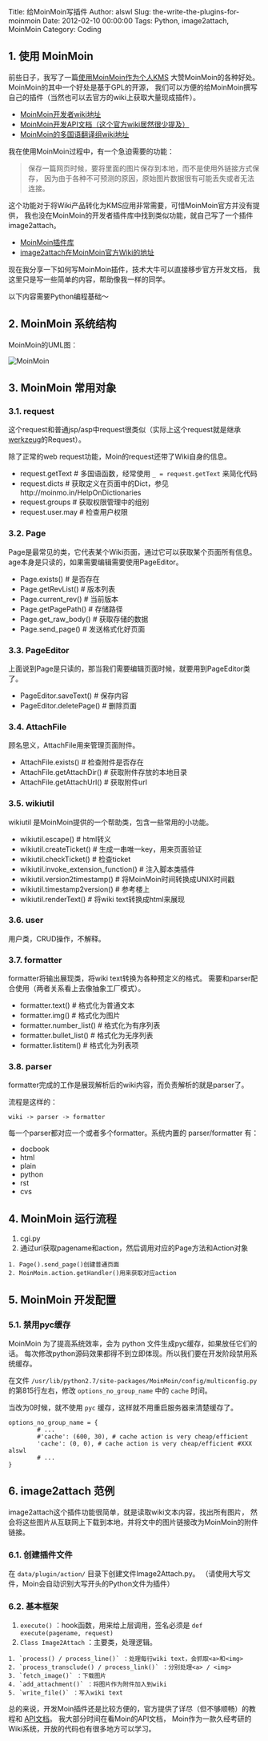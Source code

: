 Title: 给MoinMoin写插件
Author: alswl
Slug: the-write-the-plugins-for-moinmoin
Date: 2012-02-10 00:00:00
Tags: Python, image2attach, MoinMoin
Category: Coding

## 1. 使用 MoinMoin

前些日子，我写了一篇[使用MoinMoin作为个人KMS](../2011/12/moinmoin-kms)
大赞MoinMoin的各种好处。MoinMoin的其中一个好处是基于GPL的开源，
我们可以方便的给MoinMoin撰写自己的插件（当然也可以去官方的wiki上获取大量现成插件）。

  * [MoinMoin开发者wiki地址](http://moinmo.in/MoinDev)
  * [MoinMoin开发API文档（这个官方wiki居然很少提及）](http://docs.moinmo.in/)
  * [MoinMoin的多国语翻译组wiki地址](http://moinmo.in/MoinDev/Translation)

我在使用MoinMoin过程中，有一个急迫需要的功能：

> 保存一篇网页时候，要将里面的图片保存到本地，而不是使用外链接方式保存， 因为由于各种不可预测的原因，原始图片数据很有可能丢失或者无法连接。

这个功能对于将Wiki产品转化为KMS应用非常需要，可惜MoinMoin官方并没有提供，
我也没在MoinMoin的开发者插件库中找到类似功能，就自己写了一个插件image2attach。

  * [MoinMoin插件库](http://moinmo.in/MoinMoinExtensions)
  * [image2attach在MoinMoin官方Wiki的地址](http://moinmo.in/ActionMarket/Image2Attach)

现在我分享一下如何写MoinMoin插件，技术大牛可以直接移步官方开发文档， 我这里只是写一些简单的内容，帮助像我一样的同学。

以下内容需要Python编程基础～

## 2. MoinMoin 系统结构

MoinMoin的UML图：

![MoinMoin](http://upload-log4d.qiniudn.com/2012/02/MoinMoinArchitecture.png)

## 3. MoinMoin 常用对象

### 3.1. request

这个request和普通jsp/asp中request很类似（实际上这个request就是继承
[werkzeug](http://werkzeug.pocoo.org/)的Request）。

除了正常的web request功能，Moin的request还带了Wiki自身的信息。

  * request.getText # 多国语函数，经常使用 `_ = request.getText` 来简化代码
  * request.dicts # 获取定义在页面中的Dict，参见http://moinmo.in/HelpOnDictionaries
  * request.groups # 获取权限管理中的组别
  * request.user.may # 检查用户权限

### 3.2. Page

Page是最常见的类，它代表某个Wiki页面，通过它可以获取某个页面所有信息。 age本身是只读的，如果需要编辑需要使用PageEditor。

  * Page.exists() # 是否存在
  * Page.getRevList() # 版本列表
  * Page.current_rev() # 当前版本
  * Page.getPagePath() # 存储路径
  * Page.get_raw_body() # 获取存储的数据
  * Page.send_page() # 发送格式化好页面

### 3.3. PageEditor

上面说到Page是只读的，那当我们需要编辑页面时候，就要用到PageEditor类了。

  * PageEditor.saveText() # 保存内容
  * PageEditor.deletePage() # 删除页面

### 3.4. AttachFile

顾名思义，AttachFile用来管理页面附件。

  * AttachFile.exists() # 检查附件是否存在
  * AttachFile.getAttachDir() # 获取附件存放的本地目录
  * AttachFile.getAttachUrl() # 获取附件url

### 3.5. wikiutil

wikiutil 是MoinMoin提供的一个帮助类，包含一些常用的小功能。

  * wikiutil.escape() # html转义
  * wikiutil.createTicket() # 生成一串唯一key，用来页面验证
  * wikiutil.checkTicket() # 检查ticket
  * wikiutil.invoke_extension_function() # 注入脚本类插件
  * wikiutil.version2timestamp() # 将MoinMoin时间转换成UNIX时间戳
  * wikiutil.timestamp2version() # 参考楼上
  * wikiutil.renderText() # 将wiki text转换成html来展现

### 3.6. user

用户类，CRUD操作，不解释。

### 3.7. formatter

formatter将输出展现类，将wiki text转换为各种预定义的格式。 需要和parser配合使用（两者关系看上去像抽象工厂模式）。

  * formatter.text() # 格式化为普通文本
  * formatter.img() # 格式化为图片
  * formatter.number_list() # 格式化为有序列表
  * formatter.bullet_list() # 格式化为无序列表
  * formatter.listitem() # 格式化为列表项

### 3.8. parser

formatter完成的工作是展现解析后的wiki内容，而负责解析的就是parser了。

流程是这样的：

    
    wiki -> parser -> formatter

每一个parser都对应一个或者多个formatter。系统内置的 parser/formatter 有：

  * docbook
  * html
  * plain
  * python
  * rst
  * cvs

## 4. MoinMoin 运行流程

  1. cgi.py
  2. 通过url获取pagename和action，然后调用对应的Page方法和Action对象  

    1. Page().send_page()创建普通页面
    2. MoinMoin.action.getHandler()用来获取对应action

## 5. MoinMoin 开发配置

### 5.1. 禁用pyc缓存

MoinMoin 为了提高系统效率，会为 python 文件生成pyc缓存，如果放任它们的话。
每次修改python源码效果都得不到立即体现。所以我们要在开发阶段禁用系统缓存。

在文件 `/usr/lib/python2.7/site-packages/MoinMoin/config/multiconfig.py`
的第815行左右，修改 `options_no_group_name` 中的 `cache` 时间。

当改为0时候，就不使用 `pyc` 缓存，这样就不用重启服务器来清楚缓存了。

    
    options_no_group_name = {
            # ...
            #'cache': (600, 30), # cache action is very cheap/efficient
            'cache': (0, 0), # cache action is very cheap/efficient #XXX alswl
            # ...
    }

## 6. image2attach 范例

image2attach这个插件功能很简单，就是读取wiki文本内容，找出所有图片，
然会将这些图片从互联网上下载到本地，并将文中的图片链接改为MoinMoin的附件链接。

### 6.1. 创建插件文件

在 `data/plugin/action/` 目录下创建文件Image2Attach.py。
（请使用大写文件，Moin会自动识别大写开头的Python文件为插件）

### 6.2. 基本框架

  1. `execute()` ：hook函数，用来给上层调用，签名必须是 `def execute(pagename, request)`
  2. `Class Image2Attach` ：主要类，处理逻辑。  

    1. `process() / process_line()` ：处理每行wiki text，会抓取<a>和<img>
    2. `process_transclude() / process_link()` ：分别处理<a> / <img>
    3. `fetch_image()` ：下载图片
    4. `add_attachment()` ：将图片作为附件加入到wiki
    5. `write_file()` ：写入wiki text

总的来说，开发Moin插件还是比较方便的，官方提供了详尽（但不够顺畅）的教程和
[API文档](http://docs.moinmo.in/moin/1.9/)。 我大部分时间在看Moin的API文档，
Moin作为一款久经考研的Wiki系统，开放的代码也有很多地方可以学习。


